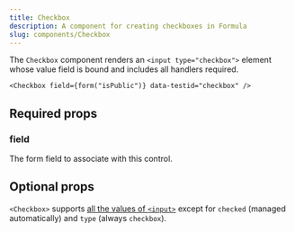 ```yaml
---
title: Checkbox
description: A component for creating checkboxes in Formula
slug: components/Checkbox
---
```


The `Checkbox` component renders an `<input type="checkbox">` element whose value field is bound and includes all
handlers required.

```tsx
<Checkbox field={form("isPublic")} data-testid="checkbox" />
```

## Required props

### field

The form field to associate with this control.

## Optional props

`<Checkbox>` supports [all the values of `<input>`](https://developer.mozilla.org/en-US/docs/Web/HTML/Reference/Elements/input#attributes)
except for `checked` (managed automatically) and `type` (always `checkbox`).
